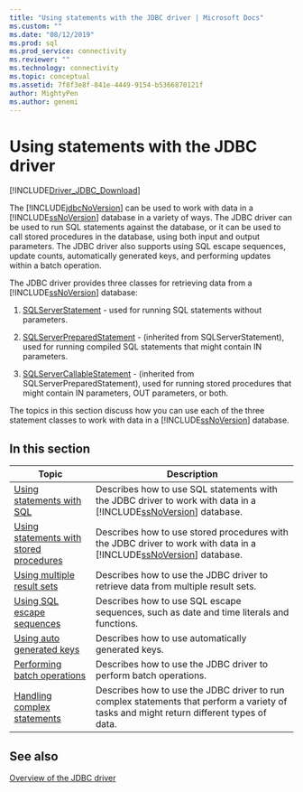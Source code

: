 ```yaml
---
title: "Using statements with the JDBC driver | Microsoft Docs"
ms.custom: ""
ms.date: "08/12/2019"
ms.prod: sql
ms.prod_service: connectivity
ms.reviewer: ""
ms.technology: connectivity
ms.topic: conceptual
ms.assetid: 7f8f3e8f-841e-4449-9154-b5366870121f
author: MightyPen
ms.author: genemi
---
```

# Using statements with the JDBC driver

[!INCLUDE[Driver_JDBC_Download](../../includes/driver_jdbc_download.md)]

The [!INCLUDE[jdbcNoVersion](../../includes/jdbcnoversion_md.md)] can be used to work with data in a [!INCLUDE[ssNoVersion](../../includes/ssnoversion-md.md)] database in a variety of ways. The JDBC driver can be used to run SQL statements against the database, or it can be used to call stored procedures in the database, using both input and output parameters. The JDBC driver also supports using SQL escape sequences, update counts, automatically generated keys, and performing updates within a batch operation.  
  
The JDBC driver provides three classes for retrieving data from a [!INCLUDE[ssNoVersion](../../includes/ssnoversion-md.md)] database:  
  
1. [SQLServerStatement](../../connect/jdbc/reference/sqlserverstatement-class.md) - used for running SQL statements without parameters.  
  
2. [SQLServerPreparedStatement](../../connect/jdbc/reference/sqlserverpreparedstatement-class.md) - (inherited from SQLServerStatement), used for running compiled SQL statements that might contain IN parameters.  
  
3. [SQLServerCallableStatement](../../connect/jdbc/reference/sqlservercallablestatement-class.md) - (inherited from SQLServerPreparedStatement), used for running stored procedures that might contain IN parameters, OUT parameters, or both.  
  
 The topics in this section discuss how you can use each of the three statement classes to work with data in a [!INCLUDE[ssNoVersion](../../includes/ssnoversion-md.md)] database.  
  
## In this section  

| Topic                                                                                                    | Description                                                                                                                                            |
| -------------------------------------------------------------------------------------------------------- | ------------------------------------------------------------------------------------------------------------------------------------------------------ |
| [Using statements with SQL](../../connect/jdbc/using-statements-with-sql.md)                             | Describes how to use SQL statements with the JDBC driver to work with data in a [!INCLUDE[ssNoVersion](../../includes/ssnoversion-md.md)] database.    |
| [Using statements with stored procedures](../../connect/jdbc/using-statements-with-stored-procedures.md) | Describes how to use stored procedures with the JDBC driver to work with data in a [!INCLUDE[ssNoVersion](../../includes/ssnoversion-md.md)] database. |
| [Using multiple result sets](../../connect/jdbc/using-multiple-result-sets.md)                           | Describes how to use the JDBC driver to retrieve data from multiple result sets.                                                                       |
| [Using SQL escape sequences](../../connect/jdbc/using-sql-escape-sequences.md)                           | Describes how to use SQL escape sequences, such as date and time literals and functions.                                                               |
| [Using auto generated keys](../../connect/jdbc/using-auto-generated-keys.md)                             | Describes how to use automatically generated keys.                                                                                                     |
| [Performing batch operations](../../connect/jdbc/performing-batch-operations.md)                         | Describes how to use the JDBC driver to perform batch operations.                                                                                      |
| [Handling complex statements](../../connect/jdbc/handling-complex-statements.md)                         | Describes how to use the JDBC driver to run complex statements that perform a variety of tasks and might return different types of data.               |
  
## See also

[Overview of the JDBC driver](../../connect/jdbc/overview-of-the-jdbc-driver.md)  
